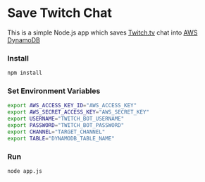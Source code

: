 # Save Twitch Chat

This is a simple Node.js app which saves <a href="https://twitch.tv/" target="_blank">Twitch.tv</a> chat into <a href="https://aws.amazon.com/dynamodb/" target="_blank">AWS DynamoDB</a>

### Install
```bash
npm install
```

### Set Environment Variables
```bash
export AWS_ACCESS_KEY_ID="AWS_ACCESS_KEY"
export AWS_SECRET_ACCESS_KEY="AWS_SECRET_KEY"
export USERNAME="TWITCH_BOT_USERNAME"
export PASSWORD="TWITCH_BOT_PASSWORD"
export CHANNEL="TARGET_CHANNEL"
export TABLE="DYNAMODB_TABLE_NAME"
```

### Run
```bash
node app.js
```
